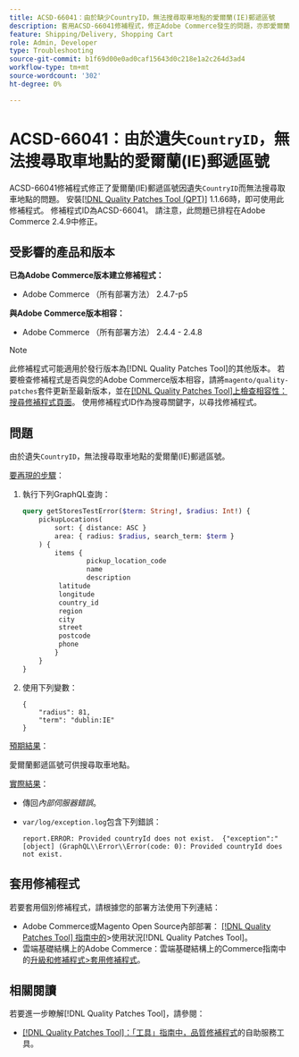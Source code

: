 ```yaml
---
title: ACSD-66041：由於缺少CountryID，無法搜尋取車地點的愛爾蘭(IE)郵遞區號
description: 套用ACSD-66041修補程式，修正Adobe Commerce發生的問題，亦即愛爾蘭(IE)郵遞區號因缺少CountryID而無法搜尋取車地點。
feature: Shipping/Delivery, Shopping Cart
role: Admin, Developer
type: Troubleshooting
source-git-commit: b1f69d00e0ad0caf15643d0c218e1a2c264d3ad4
workflow-type: tm+mt
source-wordcount: '302'
ht-degree: 0%

---
```



# ACSD-66041：由於遺失`CountryID`，無法搜尋取車地點的愛爾蘭(IE)郵遞區號

ACSD-66041修補程式修正了愛爾蘭(IE)郵遞區號因遺失`CountryID`而無法搜尋取車地點的問題。 安裝[[!DNL Quality Patches Tool (QPT)]](/help/tools/quality-patches-tool/quality-patches-tool-to-self-serve-quality-patches.md) 1.1.66時，即可使用此修補程式。 修補程式ID為ACSD-66041。 請注意，此問題已排程在Adobe Commerce 2.4.9中修正。

## 受影響的產品和版本

**已為Adobe Commerce版本建立修補程式：**

* Adobe Commerce （所有部署方法） 2.4.7-p5

**與Adobe Commerce版本相容：**

* Adobe Commerce （所有部署方法） 2.4.4 - 2.4.8

>[!NOTE]
>
>此修補程式可能適用於發行版本為[!DNL Quality Patches Tool]的其他版本。 若要檢查修補程式是否與您的Adobe Commerce版本相容，請將`magento/quality-patches`套件更新至最新版本，並在[[!DNL Quality Patches Tool]上檢查相容性：搜尋修補程式頁面](https://experienceleague.adobe.com/tools/commerce-quality-patches/index.html)。 使用修補程式ID作為搜尋關鍵字，以尋找修補程式。

## 問題

由於遺失`CountryID`，無法搜尋取車地點的愛爾蘭(IE)郵遞區號。

<u>要再現的步驟</u>：

1. 執行下列GraphQL查詢：

   ```graphql
   query getStoresTestError($term: String!, $radius: Int!) {
       pickupLocations(
           sort: { distance: ASC }
           area: { radius: $radius, search_term: $term }
       ) {
           items {
                   pickup_location_code
                   name
                   description
   		    latitude
   		    longitude
   		    country_id
   		    region
   		    city
   		    street
   		    postcode
   		    phone
           }
       }
   }
   ```

1. 使用下列變數：

   ```
   {
       "radius": 81,
       "term": "dublin:IE"
   }
   ```

<u>預期結果</u>：

愛爾蘭郵遞區號可供搜尋取車地點。

<u>實際結果</u>：

* 傳回&#x200B;*內部伺服器錯誤*。
* `var/log/exception.log`包含下列錯誤：

  ```
  report.ERROR: Provided countryId does not exist.  {"exception":"[object] (GraphQL\\Error\\Error(code: 0): Provided countryId does not exist.
  ```

## 套用修補程式

若要套用個別修補程式，請根據您的部署方法使用下列連結：

* Adobe Commerce或Magento Open Source內部部署： [[!DNL Quality Patches Tool] 指南中的](/help/tools/quality-patches-tool/usage.md)>使用狀況[!DNL Quality Patches Tool]。
* 雲端基礎結構上的Adobe Commerce：雲端基礎結構上的Commerce指南中的[升級和修補程式>套用修補程式](https://experienceleague.adobe.com/docs/commerce-cloud-service/user-guide/develop/upgrade/apply-patches.html)。

## 相關閱讀

若要進一步瞭解[!DNL Quality Patches Tool]，請參閱：

* [[!DNL Quality Patches Tool]：「工具」指南中，品質修補程式](/help/tools/quality-patches-tool/quality-patches-tool-to-self-serve-quality-patches.md)的自助服務工具。
